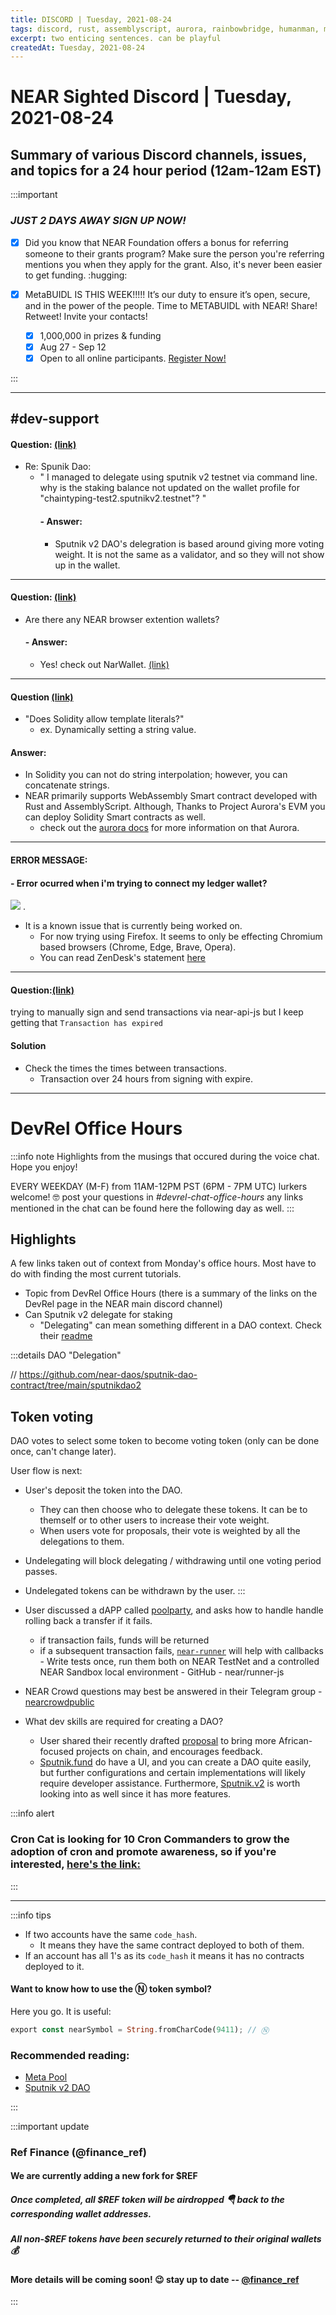 ```yaml
---
title: DISCORD | Tuesday, 2021-08-24
tags: discord, rust, assemblyscript, aurora, rainbowbridge, humanman, multitoken
excerpt: two enticing sentences. can be playful
createdAt: Tuesday, 2021-08-24
---
```

 
# NEAR Sighted Discord | Tuesday, 2021-08-24


## Summary of various Discord channels, issues, and topics for a 24 hour period (12am-12am EST)
:::important
###   *JUST 2 DAYS AWAY SIGN UP NOW!*

- [x]  Did you know that NEAR Foundation offers a bonus for referring someone to their grants program? Make sure the person you're referring mentions you when they apply for the grant. Also, it's never been easier to get funding. :hugging: 

- [x] MetaBUIDL IS THIS WEEK!!!!! It’s our duty to ensure it’s open, secure, and in the power of the people. Time to METABUIDL with NEAR! Share! Retweet! Invite your contacts!

    - [x] 1,000,000 in prizes & funding
    - [x] Aug 27 - Sep 12
    - [x] Open to all online participants. [Register Now!](https://metabuidl.splashthat.com/)

:::

***
## \#dev-support

#### Question: [(link)]([link://here](https://discord.com/channels/490367152054992913/542945453533036544/879698868516827176))
- Re: Spunik Dao:
    - " I managed to delegate using sputnik v2 testnet via command line. why is the staking balance not updated on the wallet profile for "chaintyping-test2.sputnikv2.testnet"? "
        #### - Answer: 
        - Sputnik v2 DAO's delegration is based around giving more voting weight. It is not the same as a validator, and so they will not show up in the wallet.


***
#### Question: [(link)](https://discord.com/channels/490367152054992913/542945453533036544/878200667003555870)
- Are there any NEAR browser extention wallets?
    #### - Answer:
    - Yes! check out NarWallet. [(link)](https://www.narwallets.com/help/connect-to-web-app/)

***
#### Question [(link)](https://discord.com/channels/490367152054992913/542945453533036544/879788928301957180)
- "Does Solidity allow template literals?"
    - ex. Dynamically setting a string value.
#### Answer: 
- In Solidity you can not do string interpolation; however, you can concatenate strings. 
- NEAR primarily supports WebAssembly Smart contract developed with Rust and AssemblyScript. Although, Thanks to Project Aurora's EVM you can deploy Solidity Smart contracts as well.  
    - check out the [aurora docs](https://doc.aurora.dev) for more information on that Aurora.    
***
#### ERROR MESSAGE:
#### -  Error ocurred when i'm trying to connect my ledger wallet?
![](https://i.imgur.com/ENaIwx2.jpg)
.
- It is a known issue that is currently being worked on.  
    -  For now trying using Firefox. It seems to only be effecting Chromium based browsers (Chrome, Edge, Brave, Opera). 
    -  You can read ZenDesk's statement [here](https://nearhelp.zendesk.com/hc/en-us/articles/4402452780951-U2F-Device-Ineligible-error-with-Ledger-Nano)

***

#### Question:[(link)](https://discord.com/channels/490367152054992913/542945453533036544/879900761016922202) 

 trying to manually sign and send transactions via near-api-js but I keep getting that `Transaction has expired`


#### Solution
- Check the times the times between transactions. 
    - Transaction over 24 hours from signing with expire.

***


# DevRel Office Hours

:::info note
Highlights from the musings that occured during the voice chat. Hope you enjoy!

EVERY WEEKDAY (M-F) from 11AM-12PM PST (6PM - 7PM UTC)
lurkers welcome! :nerd_face:
post your questions in _#devrel-chat-office-hours_
any links mentioned in the chat can be found here the following day as well.
:::

## Highlights

A few links taken out of context from Monday's office hours. Most have to do with finding the most current tutorials. 

- Topic from DevRel Office Hours (there is a summary of the links on the DevRel page in the NEAR main discord channel)
- Can Sputnik v2 delegate for staking
    - "Delegating" can mean something different in a DAO context. Check their [readme](https://github.com/near-daos/sputnik-dao-contract/tree/feat/enchance-contract-v2-readme)
  
:::details DAO "Delegation"


// https://github.com/near-daos/sputnik-dao-contract/tree/main/sputnikdao2
## Token voting
DAO votes to select some token to become voting token (only can be done once, can't change later).

User flow is next:

-  User's deposit the token into the DAO.
    - They can then choose who to delegate these tokens. It can be to themself or to other users to increase their vote weight.
    - When users vote for proposals, their vote is weighted by all the delegations to them.
- Undelegating will block delegating / withdrawing until one voting period passes.
- Undelegated tokens can be withdrawn by the user.
:::

- User discussed a dAPP called [poolparty](http://poolparty.ar/), and asks how to handle handle rolling back a transfer if it fails.
    - if transaction fails, funds will be returned
    - if a subsequent transaction fails, [`near-runner`](https://github.com/near/runner-js) will help with callbacks
            - Write tests once, run them both on NEAR TestNet and a controlled NEAR Sandbox local environment - GitHub - near/runner-js 
- NEAR Crowd questions may best be answered in their Telegram group - [nearcrowdpublic](https://t.me/nearcrowdpublic) 

-  What dev skills are required for creating a DAO?
    - User shared their recently drafted [proposal](https://docs.google.com/document/d/1Wap33besLo08nPeJ5qiq1ppfQiLTOKHGPl5fAnH9cyg/edit) to bring more African-focused projects on chain, and encourages feedback.  
    -   [Sputnik.fund]( https://www.sputnik.fund/) do have a UI, and you can create a DAO quite easily, but further configurations and certain implementations will likely require developer assistance. Furthermore, [Sputnik.v2](https://v2.sputnik.fund/) is worth looking into as well since it has more features.
       


:::info alert
### Cron Cat is looking for 10 Cron Commanders to grow the adoption of cron and promote awareness, so if you're interested, [here's the link:](https://t.co/aWCN0oktC0) 
:::
***

:::info tips

<!-- ### Tips:  -->

- If two accounts have the same `code_hash`. 
    - It means they have the same contract deployed to both of them. 
- If an account has all 1's as its `code_hash` it means it has no contracts deployed to it.

#### Want to know how to use the Ⓝ token symbol? 
Here you go. It is useful:

```rust 
export const nearSymbol = String.fromCharCode(9411); // Ⓝ
``` 

### Recommended reading:

- [Meta Pool](https://narwallets.github.io/meta-pool)     
- [Sputnik v2 DAO ](https://github.com/alpha-fi/cheddar/tree/sputnikdao2)

:::

:::important update
### Ref Finance (@finance_ref)
#### We are currently adding a new fork for $REF

##### Once completed, all $REF token will be airdropped :parachute: back to the corresponding wallet addresses.

##### All non-$REF tokens have been securely returned to their original wallets :moneybag:

#### More details will be coming soon! :wink: stay up to date -- [@finance_ref](https://twitter.com/finance_ref/status/1430005270386774018)
:::
